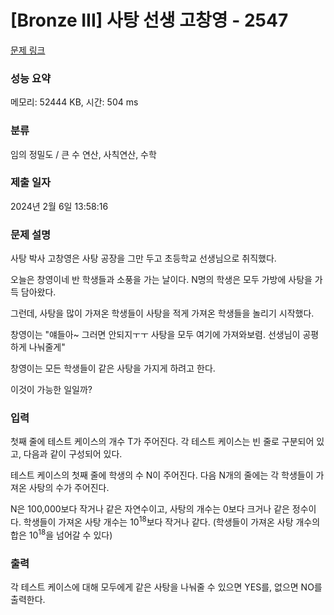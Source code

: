 # [Bronze III] 사탕 선생 고창영 - 2547 

[문제 링크](https://www.acmicpc.net/problem/2547) 

### 성능 요약

메모리: 52444 KB, 시간: 504 ms

### 분류

임의 정밀도 / 큰 수 연산, 사칙연산, 수학

### 제출 일자

2024년 2월 6일 13:58:16

### 문제 설명

<p>사탕 박사 고창영은 사탕 공장을 그만 두고 초등학교 선생님으로 취직했다.</p>

<p>오늘은 창영이네 반 학생들과 소풍을 가는 날이다. N명의 학생은 모두 가방에 사탕을 가득 담아왔다.</p>

<p>그런데, 사탕을 많이 가져온 학생들이 사탕을 적게 가져온 학생들을 놀리기 시작했다.</p>

<p>창영이는 "얘들아~ 그러면 안되지ㅜㅜ 사탕을 모두 여기에 가져와보렴. 선생님이 공평하게 나눠줄게"</p>

<p>창영이는 모든 학생들이 같은 사탕을 가지게 하려고 한다.</p>

<p>이것이 가능한 일일까?</p>

### 입력 

 <p>첫째 줄에 테스트 케이스의 개수 T가 주어진다. 각 테스트 케이스는 빈 줄로 구분되어 있고, 다음과 같이 구성되어 있다.</p>

<p>테스트 케이스의 첫째 줄에 학생의 수 N이 주어진다. 다음 N개의 줄에는 각 학생들이 가져온 사탕의 수가 주어진다.</p>

<p>N은 100,000보다 작거나 같은 자연수이고, 사탕의 개수는 0보다 크거나 같은 정수이다. 학생들이 가져온 사탕 개수는 10<sup>18</sup>보다 작거나 같다. (학생들이 가져온 사탕 개수의 합은 10<sup>18</sup>을 넘어갈 수 있다)</p>

### 출력 

 <p>각 테스트 케이스에 대해 모두에게 같은 사탕을 나눠줄 수 있으면 YES를, 없으면 NO를 출력한다.</p>

